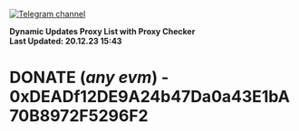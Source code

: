 [![Telegram channel](https://img.shields.io/endpoint?url=https://runkit.io/damiankrawczyk/telegram-badge/branches/master?url=https://t.me/n4z4v0d)](https://t.me/n4z4v0d) 

**Dynamic Updates Proxy List with Proxy Checker**  
**Last Updated: 20.12.23 15:43**

# DONATE (_any evm_) - 0xDEADf12DE9A24b47Da0a43E1bA70B8972F5296F2
